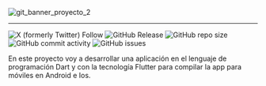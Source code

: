 ![git_banner_proyecto_2](https://github.com/Braismp007/MiApp/assets/90138396/50a52c01-7f9a-4542-889e-505822474ef8)

----------------------
![X (formerly Twitter) Follow](https://img.shields.io/twitter/follow/Braismp007)  ![GitHub Release](https://img.shields.io/github/v/release/Braismp007/MiApp)  ![GitHub repo size](https://img.shields.io/github/repo-size/Braismp007/MiApp)  ![GitHub commit activity](https://img.shields.io/github/commit-activity/w/Braismp007/MiApp)
  ![GitHub issues](https://img.shields.io/github/issues/Braismp007/MiApp)

En este proyecto voy a desarrollar una aplicación en el lenguaje de programación Dart y con la tecnología Flutter para compilar la app para móviles en Android e Ios.


